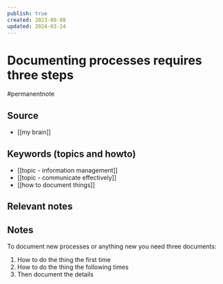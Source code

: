 ```yaml
---
publish: true
created: 2023-08-08
updated: 2024-03-24
---
```


# Documenting processes requires three steps

#permanentnote

## Source
- [[my brain]]

## Keywords (topics and howto)
- [[topic - information management]]
- [[topic - communicate effectively]]
- [[how to document things]]

## Relevant notes

## Notes
To document new processes or anything new you need three documents:

1. How to do the thing the first time
2. How to do the thing the following times
3. Then document the details